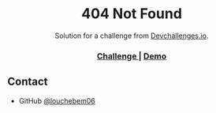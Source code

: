 <!-- Please update value in the {}  -->

<h1 align="center">404 Not Found</h1>

<div align="center">
   Solution for a challenge from  <a href="http://devchallenges.io" target="_blank">Devchallenges.io</a>.
</div>

<div align="center">
  <h3>
    <a href="https://devchallenges.io/challenges/wBunSb7FPrIepJZAg0sY">
      Challenge
    </a> |
    <a href="http://jolcwij.cluster029.hosting.ovh.net/devchallenge.io/404.html">
       Demo
    </a>
  </h3>
</div>

## Contact

- GitHub [@louchebem06](https://{github.com/louchebem06})
